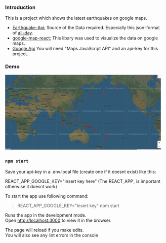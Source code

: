### Introduction

This is a project which shows the latest earthquakes on google maps.

- [Earthquake-Api:](https://earthquake.usgs.gov/earthquakes/feed/v1.0/geojson.php/) Source of the Data required. Especially this json-format of [all-day](https://earthquake.usgs.gov/earthquakes/feed/v1.0/summary/all_day.geojson).
- [google-map-react:](https://github.com/google-map-react/google-map-react) This libary was used to visualize the data on google maps.
- [Google Api](https://console.developers.google.com) You will need "Maps JavaScript API" and an api-key for this project.

### Demo

<img src="https://raw.githubusercontent.com/Atska/earthquake-React/master/public/examplePicture/Demo.jpg"/>

### `npm start`

Save your api-key in a .env.local file (create one if it doesnt exist) like this: <br />

REACT_APP_GOOGLE_KEY="Insert key here" (The REACT_APP_ is important otherwise it doesnt work)

To start the app use following command:
> REACT_APP_GOOGLE_KEY="insert key" npm start

Runs the app in the development mode.<br />
Open [http://localhost:3000](http://localhost:3000) to view it in the browser.

The page will reload if you make edits.<br />
You will also see any lint errors in the console
